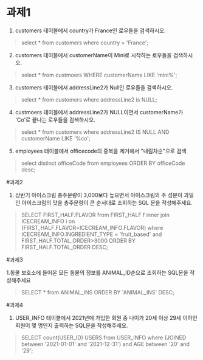 # 과제1

1. customers 테이블에서 country가 France인 로우들을 검색하시오.
>select * from customers where country = 'France';

2. customers 테이블에서 customerName이 Mini로 시작하는 로우들을 검색하시오.
>select * from custmoers WHERE customerName LIKE 'mini%';

3. customers 테이블에서 addressLine2가 Null인 로우들을 검색하시오.
>select * from customers where addressLine2 is NULL;

4. custmoers 테이블에서 addressLine2가 NULL이면서 customerName가 'Co'로 끝나는 로우들을 검색하시오.
>select * from customers where addressLine2 IS NULL AND customerName LIKE '%co';

5. employees 테이블에서 officecode의 중복을 제거해서 "내림차순"으로 검색

>select distinct officeCode from employees ORDER BY officeCode desc;

#과제2

1. 상반기 아이스크림 총주문량이 3,000보다 높으면서 아이스크림의 주 성분이 과일인 아이스크림의 맛을 총주문량이 큰 순서대로 조회하는 SQL 문을 작성해주세요.

>SELECT FIRST_HALF.FLAVOR from FIRST_HALF f inner join ICECREAM_INFO i on (FIRST_HALF.FLAVOR=ICECREAM_INFO.FLAVOR)
where ICECREAM_INFO.INGREDIENT_TYPE = 'fruit_based' and FIRST_HALF.TOTAL_ORDER>3000 
ORDER BY FIRST_HALF.TOTAL_ORDER DESC;


#과제3 

1.동물 보호소에 들어온 모든 동물의 정보를 ANIMAL_ID순으로 조회하는 SQL문을 작성해주세요
> SELECT * from ANIMAL_INS ORDER BY 'ANIMAL_INS' DESC;

#과제4

1. USER_INFO 테이블에서 2021년에 가입한 회원 중 나이가 20세 이상 29세 이하인 회원이 몇 명인지 출력하는 SQL문을 작성해주세요.

>SELECT count(USER_ID) USERS from USER_INFO where (JOINED between '2021-01-01' and '2021-12-31') 
and AGE between '20' and '29';